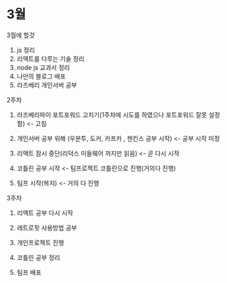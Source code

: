 # 3월

3월에 할것

1. js 정리
2. 리엑트를 다루는 기술 정리
3. node js 교과서 정리
4. 나만의 블로그 배포
5. 라즈베리 개인서버 공부

2주차

1. 라즈베리파이 포트포워드 고치기(1주차에 시도를 하였으나 포트포워드 잘못 설정함) <- 고침

2. 개인서버 공부 위해 (우분투, 도커, 카프카 , 젠킨스 공부 시작)  <- 공부 시작 미정

3. 리액트 잠시 중단(리덕스 미들웨어 까지만 읽음) <- 곧 다시 시작

4. 코틀린 공부 시작 <- 팀프로젝트 코틀린으로 진행(거의다 진행)

5. 팀프 시작(복지) <- 거의 다 진행


3주차

1. 리액트 공부 다시 시작

2. 레트로핏 사용방법 공부

3. 개인프로젝트 진행

4. 코틀린 공부 정리

5. 팀프 배포
   
